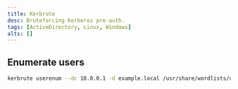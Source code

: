 ```yaml
---
title: Kerbrute
desc: Bruteforcing Kerberos pre-auth.
tags: [ActiveDirectory, Linux, Windows]
alts: []
---
```


## Enumerate users

```sh
kerbrute userenum --dc 10.0.0.1 -d example.local /usr/share/wordlists/username.txt
```
